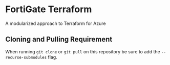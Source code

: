 # FortiGate Terraform

A modularized approach to Terraform for Azure

## Cloning and Pulling Requirement

When running `git clone` or `git pull` on this repository be sure to add the `--recurse-submodules` flag.
